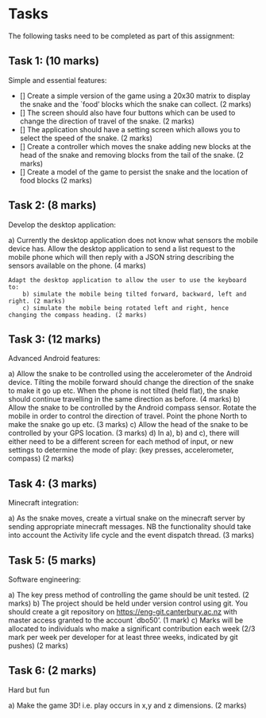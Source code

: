 # Tasks
The following tasks need to be completed as part of this assignment:


## Task 1: (10 marks)
Simple and essential features:

- [] Create a simple version of the game using a 20x30 matrix to display the snake and the `food’ blocks which the snake can collect. (2 marks)
- [] The screen should also have four buttons which can be used to change the direction of travel of the snake. (2 marks)
- [] The application should have a setting screen which allows you to select the speed of the snake. (2 marks)
- [] Create a controller which moves the snake adding new blocks at the head of the snake and removing blocks from the tail of the snake. (2 marks)
- [] Create a model of the game to persist the snake and the location of food blocks (2 marks)

## Task 2: (8 marks)
Develop the desktop application:

a)
    Currently the desktop application does not know what sensors the mobile device has.  Allow the desktop application to send a list request to the mobile phone which will then reply with a JSON string describing the sensors available on the phone. (4 marks)

    Adapt the desktop application to allow the user to use the keyboard to:
        b) simulate the mobile being tilted forward, backward, left and right. (2 marks)
        c) simulate the mobile being rotated left and right, hence changing the compass heading. (2 marks)

## Task 3: (12 marks)
Advanced Android features:

a)
    Allow the snake to be controlled using the accelerometer of the Android device.  Tilting the mobile forward should change the direction of the snake to make it go up etc. When the phone is not tilted (held flat), the snake should continue travelling in the same direction as before. (4 marks)
b)
    Allow the snake to be controlled by the Android compass sensor.  Rotate the mobile in order to control the direction of travel.  Point the phone North to make the snake go up etc. (3 marks)
c)
    Allow the head of the snake to be controlled by your GPS location. (3 marks)
d)
    In a), b) and c), there will either need to be a different screen for each method of input, or new settings to determine the mode of play: (key presses, accelerometer, compass) (2 marks)

## Task 4: (3 marks)
Minecraft integration:

a)
    As the snake moves, create a virtual snake on the minecraft server by sending appropriate minecraft messages. NB the functionality should take into account the Activity life cycle and the event dispatch thread. (3 marks)

## Task 5: (5 marks)
Software engineering:

a)
    The key press method of controlling the game should be unit tested. (2 marks)
b)
    The project should be held under version control using git.  You should create a git repository on https://eng-git.canterbury.ac.nz with master access granted to the account `dbo50’. (1 mark)
c)
    Marks will be allocated to individuals who make a significant contribution each week (2/3 mark per week per developer for at least three weeks, indicated by git pushes) (2 marks)

## Task 6: (2 marks)
Hard but fun

a)
    Make the game 3D! i.e. play occurs in x,y and z dimensions. (2 marks)